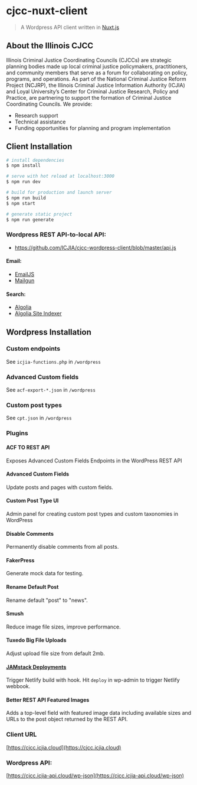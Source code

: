 # cjcc-nuxt-client

> A Wordpress API client written in [Nuxt.js](https://nuxtjs.org)

## About the Illinois CJCC

Illinois Criminal Justice Coordinating Councils (CJCCs) are strategic planning bodies made up local criminal justice policymakers, practitioners, and community members that serve as a forum for collaborating on policy, programs, and operations. As part of the National Criminal Justice Reform Project (NCJRP), the Illinois Criminal Justice Information Authority (ICJIA) and Loyal University’s Center for Criminal Justice Research, Policy and Practice, are partnering to support the formation of Criminal Justice Coordinating Councils. We provide:

- Research support
- Technical assistance
- Funding opportunities for planning and program implementation

## Client Installation

```bash
# install dependencies
$ npm install

# serve with hot reload at localhost:3000
$ npm run dev

# build for production and launch server
$ npm run build
$ npm start

# generate static project
$ npm run generate
```

### Wordpress REST API-to-local API:

- https://github.com/ICJIA/cjcc-wordpress-client/blob/master/api.js

#### Email:

- [EmailJS](http://www.emailjs.com/)
- [Mailgun](https://www.mailgun.com)

#### Search:

- [Algolia](https://www.algolia.com/products)
- [Algolia Site Indexer](https://github.com/ICJIA/cjcc-wordpress-client/blob/master/algolia.js)

## Wordpress Installation

### Custom endpoints

See `icjia-functions.php` in `/wordpress`

### Advanced Custom fields

See `acf-export-*.json` in `/wordpress`

### Custom post types

See `cpt.json` in `/wordpress`

### Plugins

#### ACF TO REST API

Exposes Advanced Custom Fields Endpoints in the WordPress REST API

#### Advanced Custom Fields

Update posts and pages with custom fields.

#### Custom Post Type UI

Admin panel for creating custom post types and custom taxonomies in WordPress

#### Disable Comments

Permanently disable comments from all posts.

#### FakerPress

Generate mock data for testing.

#### Rename Default Post

Rename default "post" to "news".

#### Smush

Reduce image file sizes, improve performance.

#### Tuxedo Big File Uploads

Adjust upload file size from default 2mb.

#### [JAMstack Deployments](https://github.com/crgeary/wp-jamstack-deployments)

Trigger Netlify build with hook. Hit `deploy` in wp-admin to trigger Netlify webbook.

#### Better REST API Featured Images

Adds a top-level field with featured image data including available sizes and URLs to the post object returned by the REST API.

### Client URL

[https://cjcc.icjia.cloud](https://cjcc.icjia.cloud)

### Wordpress API:

[https://cjcc.icjia-api.cloud/wp-json](https://cjcc.icjia-api.cloud/wp-json)
